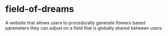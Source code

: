 # field-of-dreams
A website that allows users to procedurally generate flowers based parameters they can adjust on a field that is globally shared between users.
